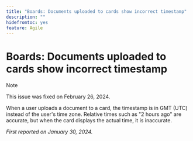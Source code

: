```yaml
---
title: "Boards: Documents uploaded to cards show incorrect timestamp"
description: ""
hidefromtoc: yes
feature: Agile
---
```


# Boards: Documents uploaded to cards show incorrect timestamp

>[!NOTE]
>
>This issue was fixed on February 26, 2024.

When a user uploads a document to a card, the timestamp is in GMT (UTC) instead of the user's time zone. Relative times such as "2 hours ago" are accurate, but when the card displays the actual time, it is inaccurate.

_First reported on January 30, 2024._
